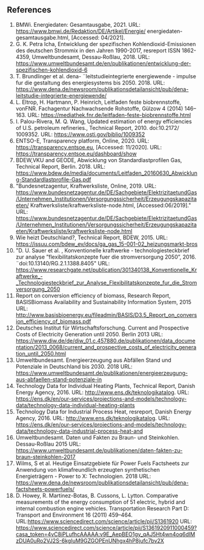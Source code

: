 References
-----------

1. BMWi. Energiedaten: Gesamtausgabe, 2021. URL: https://www.bmwi.de/Redaktion/DE/Artikel/Energie/ energiedaten-gesamtausgabe.html, [Accessed: 04/2021].
2. G. K. Petra Icha, Entwicklung der spezifischen Kohlendioxid-Emissionen des deutschen Strommix in den Jahren 1990-2017, resreport ISSN 1862- 4359, Umweltbundesamt, Dessau-Roßlau, 2018. URL: https://www.umweltbundesamt.de/en/publikationen/entwicklung-der-spezifischen-kohlendioxid-6
3. T. Brundlinger et al. dena- ¨leitstudieintegrierte energiewende - impulse fur die gestaltung des energiesystems bis 2050. 2018. URL: https://www.dena.de/newsroom/publikationsdetailansicht/pub/dena-leitstudie-integrierte-energiewende/
4. L. Eltrop, H. Hartmann, P. Heinrich,  Leitfaden feste biobrennstoffe,  vonFNR. Fachagentur Nachwachsende Rohstoffe, Gülzow 4 (2014) 146–163. URL: https://mediathek.fnr.de/leitfaden-feste-biobrennstoffe.html
5.  I. Palou-Rivera, M. Q. Wang, Updated estimation of energy efficiencies of U.S. petroleum refineries., Technical Report, 2010. doi:10.2172/ 1009352. URL: https://www.osti.gov/biblio/1009352
6. ENTSO-E, Transparency platform, Online, 2020. URL: https://transparency.entsoe.eu, [Accessed: 11/2020]. URL: https://transparency.entsoe.eu/dashboard/show
7. BDEW,VKU and GEODE, Abwicklung von Standardlastprofilen Gas, Technical Report, Berlin. 2018. URL: https://www.bdew.de/media/documents/Leitfaden_20160630_Abwicklung-Standardlastprofile-Gas.pdf
8. "Bundesnetzagentur, Kraftwerksliste, Online, 2019. URL: https://www.bundesnetzagentur.de/DE/Sachgebiete/ElektrizitaetundGas/Unternehmen_Institutionen/Versorgungssicherheit/Erzeugungskapazitaeten/
Kraftwerksliste/kraftwerksliste-node.html, [Accessed:06/2019]."
URL: https://www.bundesnetzagentur.de/DE/Sachgebiete/ElektrizitaetundGas/Unternehmen_Institutionen/Versorgungssicherheit/Erzeugungskapazitaeten/Kraftwerksliste/kraftwerksliste-node.html
9. Wie heizt Deutschland?, Technical Report, BDEW, 2015.
URL: https://issuu.com/bdew_ev/docs/ga_gas_15-001-02_heizungsmarkt-bros
10. "D. U. Sauer  et al. , Konventionelle kraftwerke - technologiesteckbrief zur
analyse ”flexibilitatskonzepte fuer die stromversorgung 2050”, 2016. ¨doi:10.13140/RG.2.1.1388.8405"
URL: https://www.researchgate.net/publication/301340138_Konventionelle_Kraftwerke_-_Technologiesteckbrief_zur_Analyse_Flexibilitatskonzepte_fur_die_Stromversorgung_2050
11.  Report on conversion efficiency of biomass, Research Report, BASISBiomass Availability and Sustainability Information System, 2015
URL: http://www.basisbioenergy.eu/fileadmin/BASIS/D3.5_Report_on_conversion_efficiency_of_biomass.pdf
12. Deutsches Institut für Wirtschaftsforschung. Current and Prospective Costs of Electricity Generation until 2050. Berlin 2013
URL: https://www.diw.de/de/diw_01.c.457880.de/publikationen/data_documentation/2013_0068/current_and_prospective_costs_of_electricity_generation_until_2050.html
13. Umweltbundesamt. Energieerzeugung aus Abfällen Stand und Potenziale in Deutschland bis 2030. 2018
URL: https://www.umweltbundesamt.de/publikationen/energieerzeugung-aus-abfaellen-stand-potenziale-in
14. Technology Data for Individual Heating Plants, Technical Report, Danish Energy Agency, 2016. URL: http://www.ens.dk/teknologikatalog.
URL: https://ens.dk/en/our-services/projections-and-models/technology-data/technology-data-individual-heating-plants
15. Technology Data for Industrial Process Heat, resreport, Danish Energy Agency, 2016. URL: http://www.ens.dk/teknologikatalog.
URL: https://ens.dk/en/our-services/projections-and-models/technology-data/technology-data-industrial-process-heat-and
16. Umweltbundesamt. Daten und Fakten zu Braun- und Steinkohlen. Dessau-Roßlau 2015
URL: https://www.umweltbundesamt.de/publikationen/daten-fakten-zu-braun-steinkohlen-2017
17. Wilms, S et al. Heutige Einsatzgebiete für Power Fuels Factsheets zur Anwendung von klimafreundlich erzeugten synthetischen Energieträgern - Power to X: Technologien. 2018
URL: https://www.dena.de/newsroom/publikationsdetailansicht/pub/dena-factsheets-powerfuels/
18. D. Howey, R. Martinez-Botas, B. Cussons, L. Lytton. Comparative measurements of the energy consumption of 51 electric, hybrid and internal combustion engine vehicles. Transportation Research Part D: Transport and Environment 16 (2011) 459–464. URL:https://www.sciencedirect.com/science/article/pii/S1361920
URL: https://www.sciencedirect.com/science/article/pii/S1361920911000459?casa_token=4vC8iPLufhcAAAAA:v9E_AepBEO1gy_qAJ5Ht4wn4oq6dIMzDUA0uRo2VJ2S-6kgIuM9GZGOPEnUNhgx4hP8jufc7bv2X





